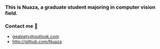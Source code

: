 ### This is Nuaza, a graduate student majoring in computer vision field.

### Contact me 📣
- gealpety@outlook.com
- http://github.com/Nuaza
